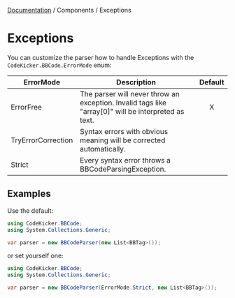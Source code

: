 [Documentation](./index.md) / Components / Exceptions

# Exceptions

You can customize the parser how to handle Exceptions with the `CodeKicker.BBCode.ErrorMode` enum: 

| ErrorMode          | Description                                                                                         | Default |
|--------------------|-----------------------------------------------------------------------------------------------------|:-------:|
| ErrorFree          | The parser will never throw an exception. Invalid tags like "array[0]" will be interpreted as text. |    X    |
| TryErrorCorrection | Syntax errors with obvious meaning will be corrected automatically.                                 |         |
| Strict             | Every syntax error throws a BBCodeParsingException.                                                 |         |

## Examples

Use the default:
```` c#
using CodeKicker.BBCode;
using System.Collections.Generic;

var parser = new BBCodeParser(new List<BBTag>());
````

or set yourself one:
```` c#
using CodeKicker.BBCode;
using System.Collections.Generic;

var parser = new BBCodeParser(ErrorMode.Strict, new List<BBTag>());
````
